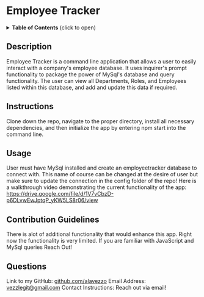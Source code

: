 # Employee Tracker

  <details>
<summary><b>Table of Contents</b> (click to open)</summary>
<!-- MarkdownTOC -->

1. [Description:](#description)
1. [Instructions:](#instructions)
1. [Usage:](#usage)
1. [Contribution Guidelines:](#contribution-guidelines)


1. [Questions:](#questions)

<!-- /MarkdownTOC -->
</details>

  
  ## Description
  Employee Tracker is a command line application that allows a user to easily interact with a company's employee database. It uses inquirer's prompt functionality to package the power of MySql's database and query functionality. The user can view all Departments, Roles, and Employees listed within this database, and add and update this data if required.  
  ## Instructions
  Clone down the repo, navigate to the proper directory, install all necessary dependencies, and then initialize the app by entering npm start into the command line. 
  ## Usage
  User must have MySql installed and create an employeetracker database to connect with. This name of course can be changed at the desire of user but make sure to update the connection in the config folder of the repo! 
 Here is a walkthrough video demonstrating the current functionality of the app:
 https://drive.google.com/file/d/1V7vCbzD-p6DLvwEwJptqP_yKW5LS8r06/view
  
  ## Contribution Guidelines 
  There is alot of additional functionality that would enhance this app. Right now the functionality is very limited. If you are familiar with JavaScript and MySql queries Reach Out!
  
  
  ## Questions 
  Link to my GitHub: [github.com/alavezzo](https://github.com/alavezzo)
  Email Address: vezzlegit@gmail.com
  Contact Instructions: Reach out via email!
